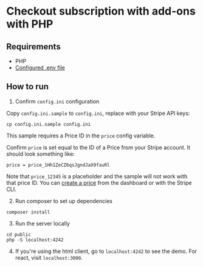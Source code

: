 # Checkout subscription with add-ons with PHP

## Requirements

* PHP
* [Configured .env file](../../README.md)

## How to run

1. Confirm `config.ini` configuration

Copy `config.ini.sample` to `config.ini`, replace with your Stripe API keys:

```
cp config.ini.sample config.ini
```

This sample requires a Price ID in the `price` config variable.

Confirm `price` is set equal to the ID of a Price from your
Stripe account. It should look something like:

```
price = price_1Hh1ZeCZ6qsJgndJaX9fauRl
```

Note that `price_12345` is a placeholder and the sample will not work with that
price ID. You can [create a price](https://stripe.com/docs/api/prices/create)
from the dashboard or with the Stripe CLI.

2. Run composer to set up dependencies

```
composer install
```

3. Run the server locally

```
cd public
php -S localhost:4242
```

4. If you're using the html client, go to `localhost:4242` to see the demo. For
   react, visit `localhost:3000`.
